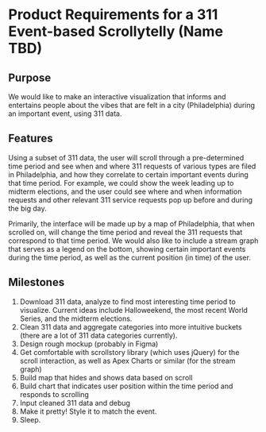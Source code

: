 # Product Requirements for a 311 Event-based Scrollytelly (Name TBD)

## Purpose
We would like to make an interactive visualization that informs and entertains people about the vibes that are felt in a city (Philadelphia) during an important event, using 311 data.

## Features
Using a subset of 311 data, the user will scroll through a pre-determined time period and see when and where 311 requests of various types are filed in Philadelphia, and how they correlate to certain important events during that time period. For example, we could show the week leading up to midterm elections, and the user could see where and when information requests and other relevant 311 service requests pop up before and during the big day. 

Primarily, the interface will be made up by a map of Philadelphia, that when scrolled on, will change the time period and reveal the 311 requests that correspond to that time period. We would also like to include a stream graph that serves as a legend on the bottom, showing certain important events during the time period, as well as the current position (in time) of the user.

## Milestones
  1. Download 311 data, analyze to find most interesting time period to visualize. Current ideas include Halloweekend, the most recent World Series, and the midterm elections.
  2. Clean 311 data and aggregate categories into more intuitive buckets (there are a lot of 311 data categories currently).
  3. Design rough mockup (probably in Figma)
  4. Get comfortable with scrollstory library (which uses jQuery) for the scroll interaction, as well as Apex Charts or similar (for the stream graph)
  5. Build map that hides and shows data based on scroll
  6. Build chart that indicates user position within the time period and responds to scrolling
  7. Input cleaned 311 data and debug
  8. Make it pretty! Style it to match the event.
  9. Sleep. 
